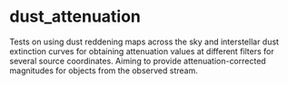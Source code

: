 # dust_attenuation
Tests on using dust reddening maps across the sky and interstellar dust extinction curves for obtaining attenuation values at different filters for several source coordinates. Aiming to provide attenuation-corrected magnitudes for objects from the observed stream.

